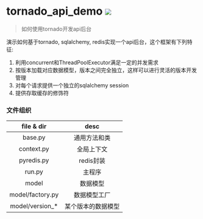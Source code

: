 tornado_api_demo
![](https://img.shields.io/badge/python%20-%203.7-brightgreen.svg)
========
> 如何使用tornado开发api后台

演示如何基于tornado, sqlalchemy, redis实现一个api后台，这个框架有下列特征:

1. 利用concurrent和ThreadPoolExecutor满足一定的并发需求
2. 按版本加载对应数据模型，版本之间完全独立，这样可以进行灵活的版本开发管理
3. 对每个请求提供一个独立的sqlalchemy session
4. 提供存取缓存的修饰符

### 文件组织

| file & dir | desc |
| :--: | :--:|
| base.py | 通用方法和类 |
| context.py | 全局上下文 |
| pyredis.py | redis封装 |
| run.py | 主程序 |
| model | 数据模型 |
| model/factory.py | 数据模型工厂 |
| model/version_* | 某个版本的数据模型 |

